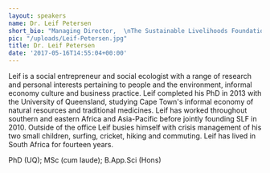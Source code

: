 ```yaml
---
layout: speakers
name: Dr. Leif Petersen
short_bio: "Managing Director,  \nThe Sustainable Livelihoods Foundation"
pic: "/uploads/Leif-Petersen.jpg"
title: Dr. Leif Petersen
date: '2017-05-16T14:55:04+00:00'
---
```


Leif is a social entrepreneur and social ecologist with a range of research and personal interests pertaining to people and the environment, informal economy culture and business practice. Leif completed his PhD in 2013 with the University of Queensland, studying Cape Town's informal economy of natural resources and traditional medicines. Leif has worked throughout southern and eastern Africa and Asia-Pacific before jointly founding SLF in 2010. Outside of the office Leif busies himself with crisis management of his two small children, surfing, cricket, hiking and commuting. Leif has lived in South Africa for fourteen years.

PhD (UQ); MSc (cum laude); B.App.Sci (Hons)

